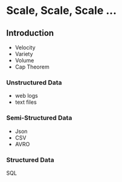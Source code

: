 # Scale, Scale, Scale ...

## Introduction

* Velocity
* Variety
* Volume
* Cap Theorem

### Unstructured Data

* web logs
* text files

### Semi-Structured Data

* Json
* CSV
* AVRO

### Structured Data

SQL 

